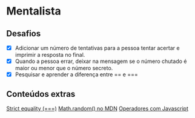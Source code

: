 # **Mentalista**

## **Desafios**

- [x] Adicionar um número de tentativas para a pessoa tentar acertar e imprimir a resposta no final.
- [x] Quando a pessoa errar, deixar na mensagem se o número chutado é maior ou menor que o número secreto.
- [x] Pesquisar e aprender a diferença entre == e ===

## **Conteúdos extras**

[Strict equality (===)](https://developer.mozilla.org/en-US/docs/Web/JavaScript/Reference/Operators/Strict_equality)
[Math.random() no MDN](https://developer.mozilla.org/pt-BR/docs/Web/JavaScript/Reference/Global_Objects/Math/random)
[Operadores com Javascript](https://www.alura.com.br/artigos/operadores-matematicos-em-javascript)
